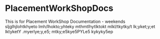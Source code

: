 # PlacementWorkShopDocs
This is for Placement WorkShop Documentation - weekends
sljglhjlohtkhyeto
lmh/lhokto;yhteky
mthmtlhytlktokt
mlkl/tkytky/t
lk;yket;y;et
lktyketY
.myerlye;y,e5;
mtky;e5kye5PYLe5
kykyky5ep
